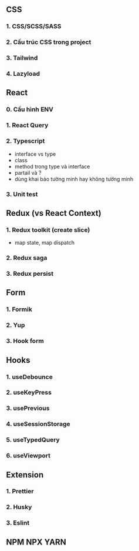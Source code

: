 ## CSS

### 1. CSS/SCSS/SASS

### 2. Cấu trúc CSS trong project

### 3. Tailwind

### 4. Lazyload

## React
### 0. Cấu hình ENV
### 1. React Query

### 2. Typescript
- interface vs type
- class
- method trong type và interface
- partail và ?
- dùng khai báo tường minh hay không tường minh

### 3. Unit test

## Redux (vs React Context)

### 1. Redux toolkit (create slice)
- map state, map dispatch
### 2. Redux saga

### 3. Redux persist

## Form

### 1. Formik

### 2. Yup

### 3. Hook form

## Hooks

### 1. useDebounce

### 2. useKeyPress

### 3. usePrevious

### 4. useSessionStorage

### 5. useTypedQuery

### 6. useViewport

## Extension

### 1. Prettier

### 2. Husky

### 3. Eslint

## NPM NPX YARN
